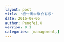 ```yaml
---
layout: post
title: '极牛周末聚会有感'
date: 2016-06-05
author: Pengfei.X
version: 0.1
categories: [management,]
---
```

